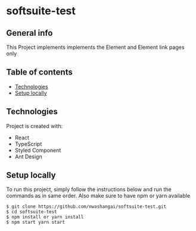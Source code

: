 # softsuite-test

## General info

This Project implements implements the Element and Element link pages only

## Table of contents

- [Technologies](#technologies)
- [Setup locally](#setup-locally)

## Technologies

Project is created with:

- React
- TypeScript
- Styled Component
- Ant Design

## Setup locally

To run this project, simply follow the instructions below and run the commands as in same order. Also make sure to have npm or yarn available

```
$ git clone https://github.com/nwashangai/softsuite-test.git
$ cd softsuite-test
$ npm install or yarn install
$ npm start yarn start
```
